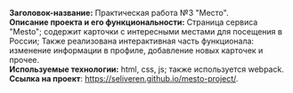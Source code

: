 **Заголовок-название:** Практическая работа №3 "Место".  
**Описание проекта и его функциональности:** Страница сервиса "Mesto"; содержит карточки с интересными местами для посещения в России; Также реализована интерактивная часть функционала: изменение информации в профиле, добавление новых карточек и прочее.  
**Используемые технологии:** html, css, js; также используется webpack.    
**Ссылка на проект**: https://seliveren.github.io/mesto-project/. 

